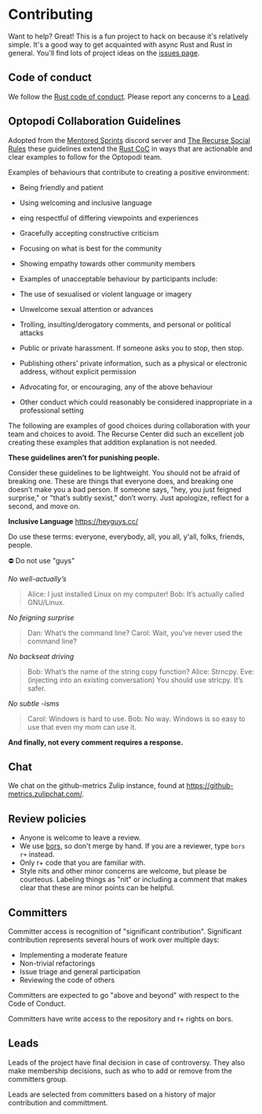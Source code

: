 # Contributing

Want to help? Great! This is a fun project to hack on because it's relatively simple. It's a good way to get acquainted with async Rust and Rust in general. You'll find lots of project ideas on the [issues page](https://github.com/optopodi/optopodi/issues).

## Code of conduct

We follow the [Rust code of conduct](https://www.rust-lang.org/policies/code-of-conduct). Please report any concerns to a [Lead][leads].

## Optopodi Collaboration Guidelines

Adopted from the [Mentored Sprints](https://www.mentored-sprints.dev) discord server and [The Recurse Social Rules](https://www.recurse.com/social-rules) these guidelines extend the [Rust CoC](https://www.rust-lang.org/policies/code-of-conduct) in ways that are actionable and clear examples to follow for the Optopodi team.

Examples of behaviours that contribute to creating a positive environment:

* Being friendly and patient
* Using welcoming and inclusive language
* eing respectful of differing viewpoints and experiences
* Gracefully accepting constructive criticism
* Focusing on what is best for the community
* Showing empathy towards other community members
* Examples of unacceptable behaviour by participants include:

* The use of sexualised or violent language or imagery
* Unwelcome sexual attention or advances
* Trolling, insulting/derogatory comments, and personal or political attacks
* Public or private harassment. If someone asks you to stop, then stop.
* Publishing others' private information, such as a physical or electronic address, without explicit permission
* Advocating for, or encouraging, any of the above behaviour
* Other conduct which could reasonably be considered inappropriate in a professional setting

The following are examples of good choices during collaboration with your team and choices to avoid.  The Recurse Center did such an excellent job creating these examples that addition explanation is not needed.

**These guidelines aren’t for punishing people.**

Consider these guidelines to be lightweight. You should not be afraid of breaking one. These are things that everyone does, and breaking one doesn’t make you a bad person. If someone says, "hey, you just feigned surprise," or "that’s subtly sexist," don’t worry. Just apologize, reflect for a second, and move on. 

**Inclusive Language**  https://heyguys.cc/

  Do use these terms: everyone, everybody, all, you all, y'all, folks, friends, people.

⛔️ Do not use "guys"

*No well-actually’s*

>Alice: I just installed Linux on my computer!
Bob: It’s actually called GNU/Linux.

*No feigning surprise*

>Dan: What’s the command line?
Carol: Wait, you’ve never used the command line?

*No backseat driving*

>Bob: What’s the name of the string copy function?
Alice: Strncpy.
Eve: (injecting into an existing conversation) You should use strlcpy. It’s safer.

*No subtle -isms*

>Carol: Windows is hard to use.
Bob: No way. Windows is so easy to use that even my mom can use it.

**And finally, not every comment requires a response.**

## Chat

We chat on the github-metrics Zulip instance, found at <https://github-metrics.zulipchat.com/>.

## Review policies

- Anyone is welcome to leave a review.
- We use [bors], so don't merge by hand. If you are a reviewer, type `bors r+` instead.
- Only r+ code that you are familiar with.
- Style nits and other minor concerns are welcome, but please be courteous. Labeling things as "nit" or including a comment that makes clear that these are minor points can be helpful.

[bors]: https://bors.tech/

## Committers

Committer access is recognition of "significant contribution". Significant contribution represents several hours of work over multiple days:

- Implementing a moderate feature
- Non-trivial refactorings
- Issue triage and general participation
- Reviewing the code of others

Committers are expected to go "above and beyond" with respect to the Code of Conduct.

Committers have write access to the repository and r+ rights on bors.

## Leads

[leads]: https://github.com/orgs/optopodi/teams/leads

Leads of the project have final decision in case of controversy. They also make membership decisions, such as who to add or remove from the committers group.

Leads are selected from committers based on a history of major contribution and committment.
